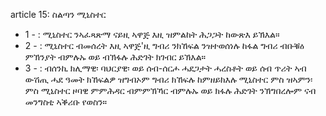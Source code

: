article 15: ስልጣን ሚኒስተር

<ul>
			<li>1 - : ሚኒስተር ንኣፈጻጽማ ናይዚ ኣዋጅ እዚ ዝምልከት ሕጋጋት ከውጽእ ይኽእል።<ul>
			</ul></li>			<li>2 - : ሚኒስተር ብመሰረት እዚ ኣዋጅ&#39;ዚ ግብሪ ንክኸፍል ንዝተወሰነሉ ከፋል ግብሪ ብቡቑዕ ምኽንያት ብምሉኡ ወይ ብኽፋሉ ሕድገት ክገብር ይኽእል።<ul>
			</ul></li>			<li>3 - : ብሰንኪ ክሊማዊ፡ ባህርያዊ፡ ወይ ሰብ-ሰርሖ ሓደጋታት ሓረስቶት ወይ ሰብ ጥሪት ኣብ ውሽጢ ሓደ ዓመት ክኸፍልዎ ዝግብኦም ግብሪ ክኸፍሉ ከምዘይክእሉ ሚኒስተር ምስ ዝኣምን፡ ምስ ሚኒስተር ዞባዊ ምምሕዳር ብምምኽኻር ብምሉኡ ወይ ክፋሉ ሕድገት ንኽግበረሎም ናብ መንግስቲ ኣቕሪቡ የወስን።<ul>
			</ul></li></ul>